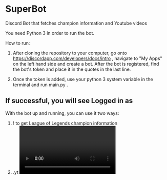 # SuperBot
Discord Bot that fetches champion information and Youtube videos

You need Python 3 in order to run the bot.  

How to run:

1) After cloning the repository to your computer, go onto https://discordapp.com/developers/docs/intro , navigate to "My Apps" on the left hand
 side and create a bot.  After the bot is registered, find the bot's token and place it in the quotes in the last line.
 
2) Once the token is added, use your python 3 system variable in the terminal and run main.py . 

If successful, you will see
Logged in as 
<name of your bot>
<id of your bot>
-----

With the bot up and running, you can use it two ways:

1) !<champion name> <role> to get League of Legends champion information
2) .yt <video search terms> to get the first video that would appear on youtube when searching those terms.
